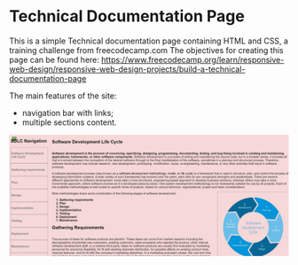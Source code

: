 # Technical Documentation Page
This is a simple Technical documentation page containing HTML and CSS, a training challenge from freecodecamp.com The objectives for creating this page can be found here: https://www.freecodecamp.org/learn/responsive-web-design/responsive-web-design-projects/build-a-technical-documentation-page

The main features of the site:
- navigation bar with links;
- multiple sections content.

<a href="https://codepen.io/jwojsz/full/vYEabrN" target="_blank">
  <img src="https://raw.githubusercontent.com/jwojsz/Technical-Documentation-Page/master/Documentation%20pg.JPG">
  </a>
